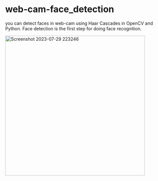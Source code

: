 # web-cam-face_detection
 you can detect faces in web-cam using Haar Cascades in OpenCV and Python. Face detection is the first step for doing face recognition. 
 
<img width="444" alt="Screenshot 2023-07-29 223246" src="https://github.com/Abhash1916/web-cam-face_detection/assets/126318799/4bb234cf-3ad6-4a13-ad31-3bff3776178e">

